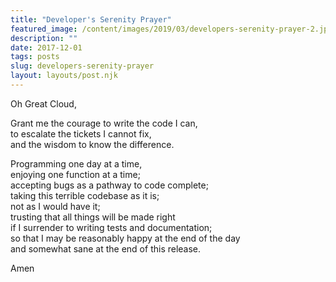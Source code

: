 ```yaml
---
title: "Developer's Serenity Prayer"
featured_image: /content/images/2019/03/developers-serenity-prayer-2.jpg
description: ""
date: 2017-12-01
tags: posts
slug: developers-serenity-prayer
layout: layouts/post.njk
---
```




Oh Great Cloud,

Grant me the courage to write the code I can,  
to escalate the tickets I cannot fix,  
and the wisdom to know the difference.

Programming one day at a time,  
enjoying one function at a time;  
accepting bugs as a pathway to code complete;  
taking this terrible codebase as it is;  
not as I would have it;  
trusting that all things will be made right  
if I surrender to writing tests and documentation;  
so that I may be reasonably happy at the end of the day  
and somewhat sane at the end of this release.

Amen



